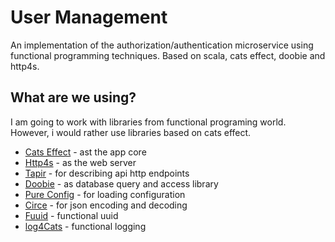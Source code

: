 # User Management

An implementation of the authorization/authentication microservice using functional programming techniques. Based on scala, cats effect, doobie and http4s.

## What are we using?

I am going to work with libraries from functional programing world. However, i would rather use libraries based on cats effect.

- [Cats Effect](https://typelevel.org/cats-effect/) - ast the app core
- [Http4s](https://http4s.org/) - as the web server
- [Tapir](https://tapir-scala.readthedocs.io) - for describing api http endpoints
- [Doobie](https://tpolecat.github.io/doobie/) - as database query and access library
- [Pure Config](https://pureconfig.github.io/) - for loading configuration
- [Circe](https://circe.github.io/circe/) - for json encoding and decoding
- [Fuuid](https://christopherdavenport.github.io/fuuid/) - functional uuid
- [log4Cats](https://christopherdavenport.github.io/log4cats/) - functional logging
